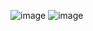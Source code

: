 ![image](https://github.com/user-attachments/assets/b6f3d7b7-68bf-47c5-a897-e6c8eee25972)
![image](https://github.com/user-attachments/assets/04af5ac5-39c4-40dd-b130-043f21579ed5)

